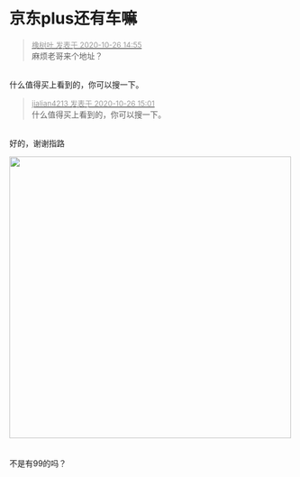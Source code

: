 # 京东plus还有车嘛


<div class="quote"><blockquote><font size="2"><a href="https://www.hostloc.com/forum.php?mod=redirect&amp;goto=findpost&amp;pid=9354199&amp;ptid=758585" target="_blank"><font color="#999999">橡树叶 发表于 2020-10-26 14:55</font></a></font><br />
麻烦老哥来个地址？</blockquote></div><br />
什么值得买上看到的，你可以搜一下。

<div class="quote"><blockquote><font size="2"><a href="https://www.hostloc.com/forum.php?mod=redirect&amp;goto=findpost&amp;pid=9354236&amp;ptid=758585" target="_blank"><font color="#999999">jialian4213 发表于 2020-10-26 15:01</font></a></font><br />
什么值得买上看到的，你可以搜一下。</blockquote></div><br />
好的，谢谢指路

<img id="aimg_m5esO" onclick="zoom(this, this.src, 0, 0, 0)" class="zoom" width="500" height="500" src="http://tu.0537.ru/Upload/5b1c3290abf96e601417ac6b2e908f4e.png" border="0" alt="" /><br />
<br />
<br />
不是有99的吗？
